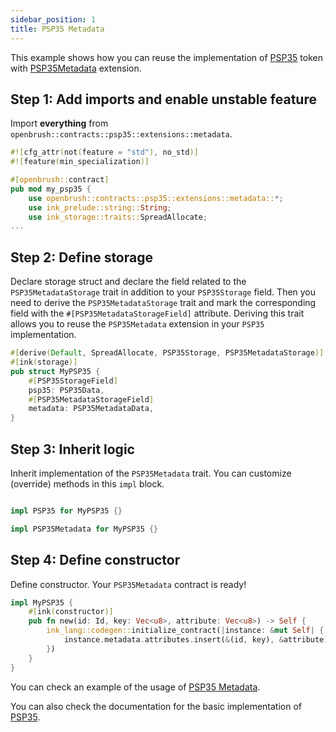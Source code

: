 ```yaml
---
sidebar_position: 1
title: PSP35 Metadata
---
```


This example shows how you can reuse the implementation of [PSP35](https://github.com/Supercolony-net/openbrush-contracts/tree/main/contracts/token/psp35) token with [PSP35Metadata](https://github.com/Supercolony-net/openbrush-contracts/tree/main/contracts/token/psp35/src/extensions/metadata.rs) extension.

## Step 1: Add imports and enable unstable feature

Import **everything** from `openbrush::contracts::psp35::extensions::metadata`.

```rust
#![cfg_attr(not(feature = "std"), no_std)]
#![feature(min_specialization)]

#[openbrush::contract]
pub mod my_psp35 {
    use openbrush::contracts::psp35::extensions::metadata::*;
    use ink_prelude::string::String;
    use ink_storage::traits::SpreadAllocate;
...
```

## Step 2: Define storage

Declare storage struct and declare the field related to the `PSP35MetadataStorage` trait in addition to your `PSP35Storage` field. Then you need to derive the `PSP35MetadataStorage` trait and mark the corresponding field with the `#[PSP35MetadataStorageField]` attribute. Deriving this trait allows you to reuse the `PSP35Metadata` extension in your `PSP35` implementation.

```rust
#[derive(Default, SpreadAllocate, PSP35Storage, PSP35MetadataStorage)]
#[ink(storage)]
pub struct MyPSP35 {
    #[PSP35StorageField]
    psp35: PSP35Data,
    #[PSP35MetadataStorageField]
    metadata: PSP35MetadataData,
}
```

## Step 3: Inherit logic

Inherit implementation of the `PSP35Metadata` trait. You can customize (override) methods in this `impl` block.

```rust

impl PSP35 for MyPSP35 {}

impl PSP35Metadata for MyPSP35 {}
```

## Step 4: Define constructor

Define constructor. Your `PSP35Metadata` contract is ready!

```rust
impl MyPSP35 {
    #[ink(constructor)]
    pub fn new(id: Id, key: Vec<u8>, attribute: Vec<u8>) -> Self {
        ink_lang::codegen::initialize_contract(|instance: &mut Self| {
            instance.metadata.attributes.insert(&(id, key), &attribute);
        })
    }
}
```
You can check an example of the usage of [PSP35 Metadata](https://github.com/Supercolony-net/openbrush-contracts/tree/main/examples/psp35_extensions/metadata).

You can also check the documentation for the basic implementation of [PSP35](/smart-contracts/PSP35).
